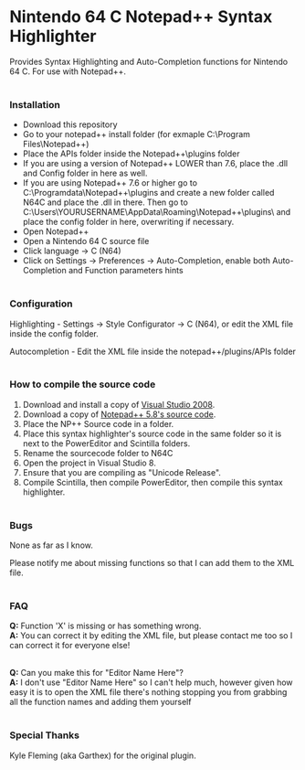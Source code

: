 # Nintendo 64 C Notepad++ Syntax Highlighter
Provides Syntax Highlighting and Auto-Completion functions for Nintendo 64 C. For use with Notepad++.<br/><br/>

### Installation
* Download this repository
* Go to your notepad++ install folder (for exmaple C:\Program Files\Notepad++\)
* Place the APIs folder inside the Notepad++\plugins folder
* If you are using a version of Notepad++ LOWER than 7.6, place the .dll and Config folder in here as well. 
* If you are using Notepad++ 7.6 or higher go to C:\Programdata\Notepad++\plugins and create a new folder called N64C and place the .dll in there. Then go to C:\Users\YOURUSERNAME\AppData\Roaming\Notepad++\plugins\ and place the config folder in here, overwriting if necessary.
* Open Notepad++
* Open a Nintendo 64 C source file
* Click language -> C (N64)
* Click on Settings -> Preferences -> Auto-Completion, enable both Auto-Completion and Function parameters hints<br/><br/>

### Configuration
Highlighting - Settings -> Style Configurator -> C (N64), or edit the XML file inside the config folder.

Autocompletion - Edit the XML file inside the notepad++/plugins/APIs folder<br/><br/>

### How to compile the source code
1. Download and install a copy of [Visual Studio 2008](https://www.microsoft.com/en-us/download/details.aspx?id=7873).
2. Download a copy of [Notepad++ 5.8's source code](https://notepad-plus-plus.org/download/v5.8.html).
3. Place the NP++ Source code in a folder. 
4. Place this syntax highlighter's source code in the same folder so it is next to the PowerEditor and Scintilla folders.
5. Rename the sourcecode folder to N64C
6. Open the project in Visual Studio 8.
7. Ensure that you are compiling as "Unicode Release".
8. Compile Scintilla, then compile PowerEditor, then compile this syntax highlighter.<br/><br/>

### Bugs
None as far as I know.

Please notify me about missing functions so that I can add them to the XML file.<br/><br/>

### FAQ
**Q:** Function 'X' is missing or has something wrong.<br/>
**A:** You can correct it by editing the XML file, but please contact me too so I can correct it for everyone else!<br/><br/>

**Q:** Can you make this for "Editor Name Here"?<br/>
**A:** I don't use "Editor Name Here" so I can't help much, however given how easy it is to open the XML file there's nothing stopping you from grabbing all the function names and adding them yourself<br/><br/>

### Special Thanks
Kyle Fleming (aka Garthex) for the original plugin.
